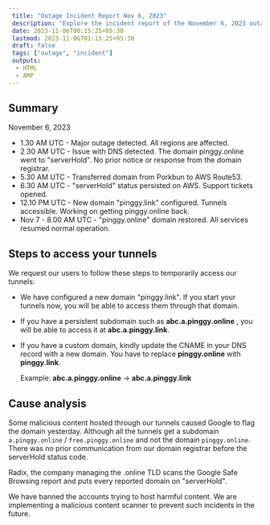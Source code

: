 ```yaml
---
 title: "Outage Incident Report Nov 6, 2023" 
 description: "Explore the incident report of the November 6, 2023 outage. Learn about the steps taken to address the issue, temporary access via 'pinggy.link,' and preventive measures implemented. Discover how we ensure the security and reliability of our services."
 date: 2023-11-06T00:15:25+05:30
 lastmod: 2023-11-06T01:15:25+05:30
 draft: false
 tags: ["outage", "incident"]
 outputs:
  - HTML
  - AMP
---
```


## Summary

November 6, 2023

- 1.30 AM UTC - Major outage detected. All regions are affected.
- 2.30 AM UTC - Issue with DNS detected. The domain pinggy.online went to "serverHold". No prior notice or response from the domain registrar.
- 5.30 AM UTC - Transferred domain from Porkbun to AWS Route53.
- 6.30 AM UTC - "serverHold" status persisted on AWS. Support tickets opened.
- 12.10 PM UTC - New domain "pinggy.link" configured. Tunnels accessible. Working on getting pinggy.online back.
- Nov 7 - 8.00 AM UTC - "pinggy.online" domain restored. All services resumed normal operation.

## Steps to access your tunnels

We request our users to follow these steps to temporarily access our tunnels:

- We have configured a new domain "pinggy.link". If you start your tunnels now, you will be able to access them through that domain.
- If you have a persistent subdomain such as **abc.a.pinggy.online** , you will be able to access it at **abc.a.pinggy.link**.
- If you have a custom domain, kindly update the CNAME in your DNS record with a new domain. You have to replace **pinggy.online** with **pinggy.link**.

  Example: **abc.a.pinggy.online** -> **abc.a.pinggy.link**

## Cause analysis

Some malicious content hosted through our tunnels caused Google to flag the domain yesterday. Although all the tunnels get a subdomain `a.pinggy.online` / `free.pinggy.online` and not the domain `pinggy.online`. There was no prior communication from our domain registrar before the serverHold status code.

Radix, the company managing the .online TLD scans the Google Safe Browsing report and puts every reported domain on "serverHold".

We have banned the accounts trying to host harmful content. We are implementing a malicious content scanner to prevent such incidents in the future.
